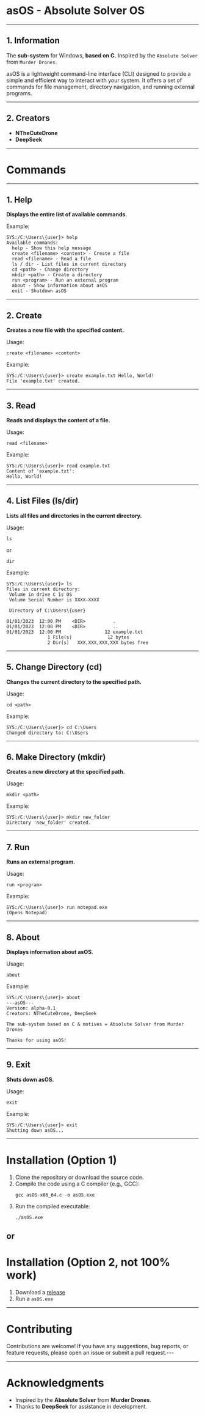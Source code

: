 # asOS - Absolute Solver OS
------

## 1. Information
The **sub-system** for Windows, **based on C.** Inspired by the `Absolute Solver` from `Murder Drones`.

asOS is a lightweight command-line interface (CLI) designed to provide a simple and efficient way to interact with your system. It offers a set of commands for file management, directory navigation, and running external programs.

------

## 2. Creators
- **NTheCuteDrone**
- **DeepSeek**

------

# Commands
------

## 1. Help
**Displays the entire list of available commands.**

Example:
```
SYS:/C:\Users\{user}> help
Available commands:
  help - Show this help message
  create <filename> <content> - Create a file
  read <filename> - Read a file
  ls / dir - List files in current directory
  cd <path> - Change directory
  mkdir <path> - Create a directory
  run <program> - Run an external program
  about - Show information about asOS
  exit - Shutdown asOS
```

------

## 2. Create
**Creates a new file with the specified content.**

Usage:
```
create <filename> <content>
```

Example:
```
SYS:/C:\Users\{user}> create example.txt Hello, World!
File 'example.txt' created.
```

------

## 3. Read
**Reads and displays the content of a file.**

Usage:
```
read <filename>
```

Example:
```
SYS:/C:\Users\{user}> read example.txt
Content of 'example.txt':
Hello, World!
```

------

## 4. List Files (ls/dir)
**Lists all files and directories in the current directory.**

Usage:
```
ls
```
or
```
dir
```

Example:
```
SYS:/C:\Users\{user}> ls
Files in current directory:
 Volume in drive C is OS
 Volume Serial Number is XXXX-XXXX

 Directory of C:\Users\{user}

01/01/2023  12:00 PM    <DIR>          .
01/01/2023  12:00 PM    <DIR>          ..
01/01/2023  12:00 PM                12 example.txt
               1 File(s)             12 bytes
               2 Dir(s)   XXX,XXX,XXX,XXX bytes free
```

------

## 5. Change Directory (cd)
**Changes the current directory to the specified path.**

Usage:
```
cd <path>
```

Example:
```
SYS:/C:\Users\{user}> cd C:\Users
Changed directory to: C:\Users
```

------

## 6. Make Directory (mkdir)
**Creates a new directory at the specified path.**

Usage:
```
mkdir <path>
```

Example:
```
SYS:/C:\Users\{user}> mkdir new_folder
Directory 'new_folder' created.
```

------

## 7. Run
**Runs an external program.**

Usage:
```
run <program>
```

Example:
```
SYS:/C:\Users\{user}> run notepad.exe
(Opens Notepad)
```

------

## 8. About
**Displays information about asOS.**

Usage:
```
about
```

Example:
```
SYS:/C:\Users\{user}> about
---asOS---
Version: alpha-0.1
Creators: NTheCuteDrone, DeepSeek

The sub-system based on C & motives = Absolute Solver from Murder Drones

Thanks for using asOS!
```

------

## 9. Exit
**Shuts down asOS.**

Usage:
```
exit
```

Example:
```
SYS:/C:\Users\{user}> exit
Shutting down asOS...
```

------

# Installation (Option 1)
1. Clone the repository or download the source code.
2. Compile the code using a C compiler (e.g., GCC):
   ```
   gcc asOS-x86_64.c -o asOS.exe
   ```
3. Run the compiled executable:
   ```
   ./asOS.exe
   ```

## or

# Installation (Option 2, not 100% work)
1. Download a [release]()
2. Run a `asOS.exe`

------

# Contributing
Contributions are welcome! If you have any suggestions, bug reports, or feature requests, please open an issue or submit a pull request.---

------

# Acknowledgments
- Inspired by the **Absolute Solver** from **Murder Drones**.
- Thanks to **DeepSeek** for assistance in development.
```
